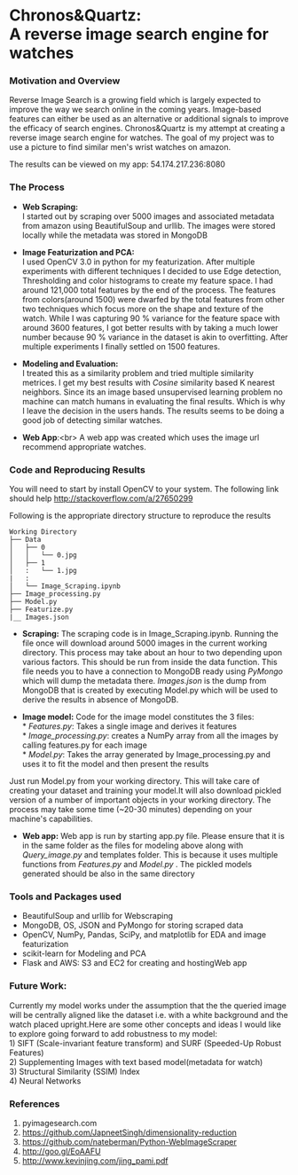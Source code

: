 # Chronos&Quartz:<br/> A reverse image search engine for watches

### Motivation and Overview
Reverse Image Search is a growing field which is largely expected to improve the way we search online
in the coming years. Image-based features can either be used as an alternative or additional signals
to improve the efficacy of search engines. Chronos&Quartz is my attempt at creating a reverse image search engine for watches.
The goal of my project was to use a picture to find similar men's wrist watches on amazon.

The results can be viewed on my app: 54.174.217.236:8080

### The Process

* __Web Scraping:__<br />
  I started out by scraping over 5000 images and associated metadata from amazon using BeautifulSoup and urllib.
  The images were stored locally while the metadata was stored in MongoDB

* __Image Featurization and PCA:__<br />
 I used OpenCV 3.0 in python for my featurization. After multiple experiments with different techniques I decided to use Edge detection, Thresholding and color histograms to create my feature space. I had around 121,000 total features by the end of the process. The features from colors(around 1500) were dwarfed by the total features from other two techniques which focus more on the shape
 and texture of the watch. While I was capturing 90 % variance for the feature space with around 3600 features, I got better results with
 by taking a much lower number because 90 % variance  in the dataset is akin to overfitting. After multiple experiments I finally settled on 1500 features.



* __Modeling and Evaluation:__<br />
  I treated this as a similarity problem and tried multiple similarity metrices. I get my best results with *Cosine* similarity based K nearest neighbors.
  Since its an image based unsupervised learning problem no machine can match humans in evaluating the final results. Which is why I leave the decision in the users hands. The results seems to be doing a good job of detecting similar watches.

* __Web App__:<br\>
  A web app was created which uses the image url recommend appropriate watches.

### Code and Reproducing Results
You will need to start by install OpenCV to your system. The following link should help
http://stackoverflow.com/a/27650299

Following is the appropriate directory structure to reproduce the results
```
Working Directory
├── Data
│   ├── 0
│   │   └── 0.jpg
│   ├── 1
│   :   └── 1.jpg
|   :
│   └── Image_Scraping.ipynb
├── Image_processing.py
├── Model.py
├── Featurize.py
|__ Images.json

```


* __Scraping:__
The scraping code is in Image_Scraping.ipynb. Running the file once will download around 5000 images in the current working directory. This process may take about an hour to two depending upon various factors. This should be run from inside the data function.
This file needs you to have a connection to MongoDB ready using *PyMongo* which will dump the metadata there.
*Images.json* is the dump from MongoDB that is created by executing Model.py which will be used to derive the results in absence of
MongoDB.

* __Image model:__
Code for the image model constitutes the 3 files: <br />
          * *Features.py*: Takes a single image and derives it features<br />
          * *Image_processing.py*: creates a NumPy array from all the images by calling features.py for each image<br />
          * *Model.py*: Takes the array generated by Image_processing.py and uses it to fit the model and then present the results<br />

Just run Model.py from your working directory. This will take care of  creating your dataset and training your model.It will also download pickled version of a number of important objects in your working directory. The process may take some time (~20-30 minutes) depending on your machine's capabilities.


* __Web app:__
  Web app is run by starting app.py file. Please ensure that it is in the same folder as the files for modeling above along with *Query_image.py* and templates folder. This is because it uses multiple functions from *Features.py* and *Model.py* .
  The pickled models generated should be also in the same directory <br/>


### Tools and Packages used

* BeautifulSoup and urllib for Webscraping
* MongoDB, OS, JSON and PyMongo for storing scraped data
* OpenCV, NumPy, Pandas, SciPy, and  matplotlib for EDA and image featurization
* scikit-learn for Modeling and PCA
* Flask and AWS: S3 and EC2 for creating and hostingWeb app


### Future Work:

  Currently my model works under the assumption that the the queried image will be centrally aligned like the dataset
  i.e. with a white background and the watch placed upright.Here are some other concepts and ideas I would like to explore
  going forward to add robustness to my model:<br />
    1) SIFT (Scale-invariant feature transform) and SURF (Speeded-Up Robust Features) <br />
    2) Supplementing Images with  text based model(metadata for watch)<br/>
    3) Structural Similarity (SSIM) Index<br />
    4) Neural Networks<br />


### References
1) pyimagesearch.com <br />
2) https://github.com/JapneetSingh/dimensionality-reduction <br />
3) https://github.com/nateberman/Python-WebImageScraper<br />
4) http://goo.gl/EoAAFU<br />
5) http://www.kevinjing.com/jing_pami.pdf<br/>
